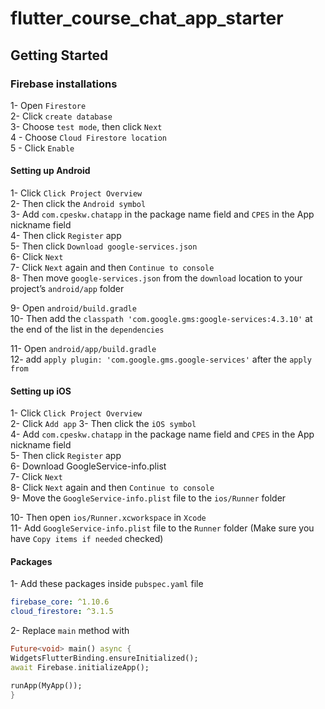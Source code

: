 # flutter_course_chat_app_starter


## Getting Started


### Firebase installations

  1- Open `Firestore` </br> 
  2- Click `create database` </br> 
  3- Choose `test mode`, then click `Next` </br> 
  4 - Choose `Cloud Firestore location` </br> 
  5 - Click `Enable` </br> 


#### Setting up Android

  1- Click `Click Project Overview` </br> 
  2- Then click the `Android symbol` </br> 
  3- Add `com.cpeskw.chatapp` in the package name field and `CPES` in the App nickname field </br> 
  4- Then click `Register` app </br> 
  5- Then click `Download google-services.json` </br> 
  6- Click `Next` </br> 
  7- Click `Next` again and then `Continue to console` </br> 
  8- Then move `google-services.json` from the `download` location to your project’s `android/app` folder </br> 
  
  9-  Open `android/build.gradle` </br> 
  10- Then add the `classpath 'com.google.gms:google-services:4.3.10'` at the end of the list in the `dependencies` </br> 
  
  11- Open `android/app/build.gradle` </br> 
  12- add `apply plugin: 'com.google.gms.google-services'` after the `apply from` </br>
  
  
#### Setting up iOS
  1- Click `Click Project Overview` </br> 
  2- Click `Add app`
  3- Then click the `iOS symbol` </br> 
  4- Add `com.cpeskw.chatapp` in the package name field and `CPES` in the App nickname field </br> 
  5- Then click `Register` app </br> 
  6- Download GoogleService-info.plist </br> 
  7- Click `Next` </br> 
  8- Click `Next` again and then `Continue to console` </br> 
  9- Move the `GoogleService-info.plist` file to the `ios/Runner` folder </br> 
  
  10- Then open `ios/Runner.xcworkspace` in `Xcode` </br> 
  11- Add `GoogleService-info.plist` file to the `Runner` folder (Make sure you have `Copy items if needed` checked) </br> 
  
  
#### Packages
  1- Add these packages inside `pubspec.yaml` file
  ```yaml
  firebase_core: ^1.10.6
  cloud_firestore: ^3.1.5
  ```
  
  
  2- Replace `main` method with
  ```dart
  Future<void> main() async {
  WidgetsFlutterBinding.ensureInitialized();
  await Firebase.initializeApp();

  runApp(MyApp());
}
  ```
  
  
  
  
  
  
  

